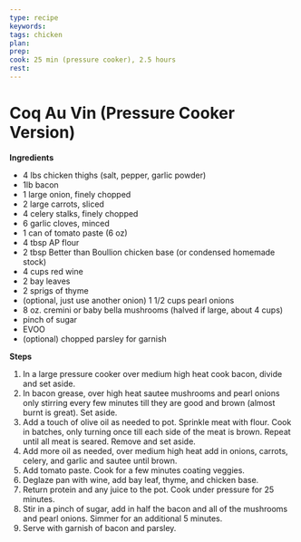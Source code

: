 ```yaml
---
type: recipe
keywords:
tags: chicken
plan:
prep:
cook: 25 min (pressure cooker), 2.5 hours
rest:
---
```


# Coq Au Vin (Pressure Cooker Version)

**Ingredients**

- 4 lbs chicken thighs (salt, pepper, garlic powder)
- 1lb bacon
- 1 large onion, finely chopped
- 2 large carrots, sliced
- 4 celery stalks, finely chopped
- 6 garlic cloves, minced
- 1 can of tomato paste (6 oz)
- 4 tbsp AP flour
- 2 tbsp Better than Boullion chicken base (or condensed homemade stock)
- 4 cups red wine
- 2 bay leaves
- 2 sprigs of thyme
- (optional, just use another onion) 1 1/2 cups pearl onions
- 8 oz. cremini or baby bella mushrooms (halved if large, about 4 cups)
- pinch of sugar
- EVOO
- (optional) chopped parsley for garnish

**Steps**

1. In a large pressure cooker over medium high heat cook bacon, divide and set aside.
2. In bacon grease, over high heat sautee mushrooms and pearl onions only stirring every few minutes till they are good and brown (almost burnt is great). Set aside.
3. Add a touch of olive oil as needed to pot. Sprinkle meat with flour. Cook in batches, only turning once till each side of the meat is brown. Repeat until all meat is seared. Remove and set aside.
4. Add more oil as needed, over medium high heat add in onions, carrots, celery, and garlic and sautee until brown.
5. Add tomato paste. Cook for a few minutes coating veggies.
6. Deglaze pan with wine, add bay leaf, thyme, and chicken base.
7. Return protein and any juice to the pot. Cook under pressure for 25 minutes.
8. Stir in a pinch of sugar, add in half the bacon and all of the mushrooms and pearl onions. Simmer for an additional 5 minutes.
9. Serve with garnish of bacon and parsley.
